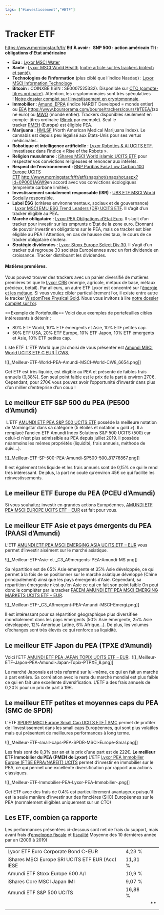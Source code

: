 ```yaml
---
tags: ["#investissement","#ETF"]
---
```

# Tracker ETF

<https://www.morningstar.fr/fr/>
**Etf À avoir :** 
**SNP 500 : action américain**
**Tlt : obligations d'Etat américaine**

* **Eau** : [Lyxor MSCI Water](http://www.lyxoretf.fr/fr/retail/produits/etf-actions/lyxor-world-water-ucits-etf-distrib/eur)
* **Santé** : [Lyxor MSCI World Health](http://www.lyxoretf.fr/fr/retail/produits/etf-actions/lyxor-msci-world-health-care-tr-ucits-etf-capi/eur) ([notre article sur les trackers biotech et santé](https://avenuedesinvestisseurs.fr/investir-biotechnologie-sante-tracker-risque/)).
* **Technologies de l’information** (plus ciblé que l’indice Nasdaq) : [Lyxor MSCI Information Technology](http://www.lyxoretf.fr/fr/retail/produits/etf-actions/lyxor-msci-world-information-technology-tr-ucits-etf-capi/eur)
* **Bitcoin** : COINXBE (ISIN : SE0007525332). Disponible sur [CTO (compte-titres ordinaire)](https://avenuedesinvestisseurs.fr/comprendre-investir-bourse/cto-compte-titres-ordinaire/). Attention, les cryptomonnaies sont très spéculatives ! [Notre dossier complet sur l’investissement en cryptomonnaie](https://avenuedesinvestisseurs.fr/investir-cryptomonnaies-avis-coinhouse/).
* **Immobilier** : [Amundi EPRA](https://www.amundietf.fr/particuliers/product/view/LU1437018838) (indice NAREIT Developed = monde entier) ou [EEA](https://www.boursorama.com/bourse/trackers/cours/1rTEEA/) <https://www.boursorama.com/bourse/trackers/cours/1rTEEA/>(zone euro) ou [MWO](https://www.boursorama.com/bourse/trackers/cours/1rTMWO/) (monde entier). Trackers disponibles seulement en compte-titres ordinaire ([Binck](https://avenuedesinvestisseurs.fr/binck-avis-courtier-en-ligne/) par exemple). Seul le tracker [PMEH](https://www.boursorama.com/bourse/trackers/cours/1rTPMEH/) (Europe) est éligible PEA.
* **Marijuana** : [HMLSF](https://www.bloomberg.com/quote/HMLSF:US) (North American Medical Marijuana Index). Le cannabis est depuis peu légalisé aux États-Unis pour ses vertus médicinales.
* **Robotique et intelligence artificielle** : [Lyxor Robotics & AI UCITS ETF](https://www.lyxoretf.fr/fr/retail/produits/etf-actions/lyxor-robotics-ai-ucits-etf-acc/lu1838002480/eur). Investissez dans l’indice « Rise of the Robots ».
* **Religion musulmane** : [iShares MSCI World islamic UCITS ETF](https://investir.lesechos.fr/cours-opcvm/cotation-ishares-msci-world-islamic-etf-usd-dist,wmorn,ie00b27ycn58,ie00b27ycn58,isin.html) pour respecter vos convictions religieuses et renoncer aux intérêts.
* **Respect de l’environnement** : [BNP Paribas Easy Low Carbon 100 Europe UCITS ETF](http://www.morningstar.fr/fr/etf/snapshot/snapshot.aspx?id=0P0001AGW9) <http://www.morningstar.fr/fr/etf/snapshot/snapshot.aspx?id=0P0001AGW9>en accord avec vos convictions écologiques (empreinte carbone limitée).
* **Investissement socialement responsable (ISR)** : [UBS ETF MSCI World Socially responsible](https://www.opcvm360.com/opcvm/fiche/ubs-etf-msci-world-socially-responsible-ucits-etf-usd-a-dis).
* **Label ESG** (critères environnementaux, sociaux et de gouvernance) : [Lyxor MSCI EMU ESG Trend Leaders (DR) UCITS ETF](https://www.lyxoretf.fr/fr/retail/produits/etf-actions/lyxor-msci-emu-esg-trend-leaders-dr-ucits-etf-acc/lu1792117340/eur). Il s’agit d’un tracker éligible au PEA.
* **Marché obligataire** : [Lyxor PEA Obligations d’Etat Euro](https://www.lyxoretf.fr/fr/retail/produits/etf-obligataires/lyxor-pea-obligations-detat-euro-ucits-etf-acc/fr0013346681/eur). Il s’agit d’un tracker pour investir sur les emprunts d’État de la zone euro. Étonnant de pouvoir investir en obligations sur le PEA, mais ce tracker est bien éligible au PEA ! Attention, en cas de hausse des taux, le cours de ce tracker obligataire chutera.
* **Stratégie dividendes** : [Lyxor Stoxx Europe Select Div 30](https://www.lyxoretf.fr/fr/retail/produits/etf-actions/lyxor-stoxx-europe-select-dividend-30-ucits-etf-dist/lu1812092168/eur). Il s’agit d’un tracker qui regroupe 30 sociétés Européennes avec un fort dividende en croissance. Tracker distribuant les dividendes.

#### Matières premières.

Vous pouvez trouver des trackers avec un panier diversifié de matières premières tel que le [Lyxor CRB](https://www.lyxoretf.fr/fr/retail/produits/etf-matieres-premieres/lyxor-commodities-thomson-reuterscorecommodity-crb-tr-ucits-etf-acc/lu1829218749/eur) (énergie, agricole, métaux de base, métaux précieux, bétail). Par ailleurs, un autre ETF Lyxor est concentré sur l’[énergie et les métaux](http://www.lyxoretf.fr/fr/retail/produits/etf-matieres-premieres/lyxor-commodities-thomson-reuterscorecommodity-crb-exagriculture-tr-ucits-etf-capi/eur).
Si vous voulez cibler particulièrement l’or, il existe entre autre le tracker [WisdomTree Physical Gold](https://www.morningstar.fr/fr/etf/snapshot/snapshot.aspx?id=0P0000MLYV). Nous vous invitons à lire [notre dossier complet sur l’or](https://avenuedesinvestisseurs.fr/investir-or-achat-pieces-lingots/).

==Exemple de Portefeuille==
Voici deux exemples de portefeuilles cibles intéressants à détenir :

* 80% ETF World, 10% ETF émergents et Asie, 10% ETF petites cap.
* 50% ETF USA, 20% ETF Europe, 10% ETF Japon, 10% ETF émergents et Asie, 10% ETF petites cap.

Liste ETF 
L’ETF World que j’ai choisi de vous présenter est [Amundi MSCI World UCITS ETF C EUR | CW8.](http://www.morningstar.fr/fr/etf/snapshot/snapshot.aspx?id=0P0001CLYU)

![[_Meilleur-ETF-World-PEA-Amundi-MSCI-World-CW8_6654.png]]

Cet ETF est très liquide, est éligible au PEA et présente de faibles frais annuels (0,38%). Son seul point faible est le prix de la part à environ 270€. Cependant, pour 270€ vous pouvez avoir l’opportunité d’investir dans plus d’un millier d’entreprise d’un coup !

## **Le meilleur ETF S&P 500 du PEA (PE500 d’Amundi)**

 L’ETF [AMUNDI ETF PEA S&P 500 UCITS ETF](https://www.amundietf.fr/particuliers/product/view/FR0013412285) possède la meilleure notation de Morningstar dans sa catégorie (5 étoiles et notation « gold »). Il a remplacé l’ancien ETF Amundi Index Solutions S&P 500 UCITS (500) car celui-ci n’est plus admissible au PEA depuis juillet 2019. Il possède néanmoins les mêmes propriétés (liquidité, frais annuels, méthode de suivi…).

![[_Meilleur-ETF-SP-500-PEA-Amundi-SP500-500_81776867.png]]

Il est également très liquide et les frais annuels sont de 0,15% ce qui le rend très intéressant. De plus, la part ne coute qu’environ 45€ ce qui facilite les réinvestissements.

## **Le meilleur ETF Europe du PEA (PCEU d’Amundi)**

Si vous souhaitez investir en grandes actions Européennes, [AMUNDI ETF PEA MSCI EUROPE UCITS ETF – EUR](https://www.amundietf.fr/particuliers/product/view/FR0013412038) est fait pour vous.

## **Le meilleur ETF Asie et pays émergents du PEA (PAASI d’Amundi)**

L’ETF [AMUNDI ETF PEA MSCI EMERGING ASIA UCITS ETF – EUR](https://www.amundietf.fr/particuliers/product/view/FR0013412012) vous permet d’investir aisément sur le marché asiatique.

![[_Meilleur-ETF-Asie-et-_C3_A9mergents-PEA-Amundi-MS.png]]

Sa répartition est de 65% Asie émergente et 35% Asie développée, ce qui permet à la fois de se positionner sur le marché asiatique développé (Chine principalement) ainsi que les pays émergents d’Asie.
Cependant, sa répartition émergente n’est qu’en Asie ce qui en fait son point faible
On peut donc le compléter par le tracker [PAEEM AMUNDI ETF PEA MSCI EMERGING MARKETS UCITS ETF – EUR](https://www.amundietf.fr/particuliers/product/view/FR0013412020).

![[_Meilleur-ETF-_C3_A9mergent-PEA-Amundi-MSCI-Emergi.png]]

Il est intéressant pour sa répartition géographique plus diversifiée mondialement dans les pays émergents (50% Asie émergente, 25% Asie développée, 12% Amérique Latine, 6% Afrique…). De plus, les volumes d’échanges sont très élevés ce qui renforce sa liquidité.

## **Le meilleur ETF Japon du PEA (TPXE d’Amundi)**

Voici l’ETF [AMUNDI ETF PEA JAPAN TOPIX UCITS ETF – EUR](https://www.amundietf.fr/particuliers/product/view/FR0013411980).
 ![[_Meilleur-ETF-Japon-PEA-Amundi-Japan-Topix-PTPXE_8.png]]

Le marché Japonais est très refermé sur lui-même, ce qui en fait un marché à part entière. Sa corrélation avec le reste du marché mondial est plus faible ce qui en fait une excellente diversification.
L’ETF a des frais annuels de 0,20% pour un prix de part à 19€.

## **Le meilleur ETF petites et moyennes caps du PEA (SMC de SPDR)**

L’ETF [SPDR® MSCI Europe Small Cap UCITS ETF | SMC](http://www.morningstar.fr/fr/etf/snapshot/snapshot.aspx?id=0P000151IN) permet de profiter de l’investissement dans les small caps Européennes, qui sont plus volatiles mais qui présentent de meilleures performances à long terme.

![[_Meilleur-ETF-small-caps-PEA-SPDR-MSCI-Europe-Smal.png]]

Les frais sont de 0,3% par an et le prix d’une part est de 222€.
**Le meilleur ETF Immobilier du PEA (PMEH de Lyxor)**
L’ETF [Lyxor PEA Immobilier Europe (FTSE EPRA/NAREIT) UCITS](https://www.lyxoretf.fr/fr/retail/produits/etf-actions/lyxor-pea-immobilier-europe-ftse-epranareit-ucits-etf-capi/fr0011869304/eur) permet d’investir en immobilier sur le PEA, ce qui permet une excellente diversification par rapport aux actions classiques.

![[_Meilleur-ETF-Immobilier-PEA-Lyxor-PEA-Immobilier-.png]]

Cet ETF avec des frais de 0.4% est particulièrement avantageux puisqu’il est la seule manière d’investir sur des foncières (SIIC) Européennes sur le PEA (normalement éligibles uniquement sur un CTO)

## Les ETF, combien ça rapporte

Les performances présentées ci-dessous sont net de frais du support, mais avant frais d’[enveloppe fiscale](https://blog.nalo.fr/differentes-enveloppes-fiscales-france/) et [fiscalité](https://blog.nalo.fr/fiscalite-assurance-vie-explications/)
Moyenne des 10 dernières année  par an (2009 à 2019)

|  |  |  |
| ---- | ---- | ---- |
| Lyxor ETF Euro Corporate Bond C-EUR | 4,23 % |  |
| iShares MSCI Europe SRI UCITS ETF EUR (Acc) IESE | 11,31 % |  |
| Amundi ETF Stoxx Europe 600 A/I | 10,9 % |  |
| iShares Core MSCI Japan IMI | 9,07 % |  |
| Amundi ETF S&P 500 UCITS | 16,88 % |  |
|  |  | ** |
|  |  |  |
